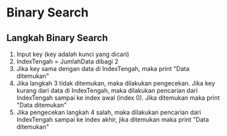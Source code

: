 # Binary Search

## Langkah Binary Search
1. Input key (key adalah kunci yang dicari)
2. IndexTengah = JumlahData dibagi 2
3. Jika key sama dengan data di IndexTengah, maka print "Data ditemukan"
4. Jika langkah 3 tidak ditemukan, maka dilakukan pengecekan. Jika key kurang dari data di IndexTengah, maka dilakukan pencarian dari IndexTengah sampai ke index awal (index 0). Jika ditemukan maka print "Data ditemukan"
5. Jika pengecekan langkah 4 salah, maka dilakukan pencarian dari IndexTengah sampai ke index akhir, jika ditemukan maka print "Data ditemukan"